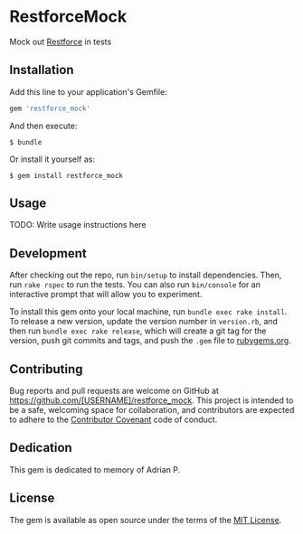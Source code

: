# RestforceMock

Mock out [Restforce](https://github.com/ejholmes/restforce) in tests

## Installation

Add this line to your application's Gemfile:

```ruby
gem 'restforce_mock'
```

And then execute:

    $ bundle

Or install it yourself as:

    $ gem install restforce_mock

## Usage

TODO: Write usage instructions here

## Development

After checking out the repo, run `bin/setup` to install dependencies. Then, run `rake rspec` to run the tests. You can also run `bin/console` for an interactive prompt that will allow you to experiment.

To install this gem onto your local machine, run `bundle exec rake install`. To release a new version, update the version number in `version.rb`, and then run `bundle exec rake release`, which will create a git tag for the version, push git commits and tags, and push the `.gem` file to [rubygems.org](https://rubygems.org).

## Contributing

Bug reports and pull requests are welcome on GitHub at https://github.com/[USERNAME]/restforce_mock. This project is intended to be a safe, welcoming space for collaboration, and contributors are expected to adhere to the [Contributor Covenant](contributor-covenant.org) code of conduct.

## Dedication

This gem is dedicated to memory of Adrian P.

## License

The gem is available as open source under the terms of the [MIT License](http://opensource.org/licenses/MIT).

